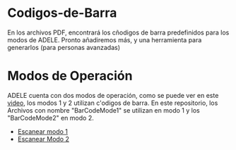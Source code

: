 # Codigos-de-Barra
En los archivos PDF, encontrará los cñodigos de barra predefinidos para los modos de ADELE.  Pronto añadiremos más, y una herramienta para generarlos (para personas avanzadas)

# Modos de Operación

ADELE cuenta con dos modos de operación, como se puede ver en este [video](https://youtu.be/lZS2aOMs-CI), los modos 1 y 2 utilizan c'odigos de barra.  En este repositorio, los Archivos con nombre "BarCodeMode1" se utilizan en modo 1 y los "BarCodeMode2" en modo 2.

* [Escanear modo 1](https://youtu.be/f8j3VMWKls4)
* [Escanear Modo 2](https://youtu.be/As8qB_DAXSo)
